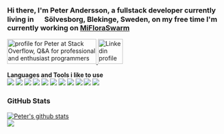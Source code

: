 ### Hi there, I'm Peter Andersson, a fullstack developer currently living in <img src="https://img.icons8.com/color/48/000000/sweden-circular.png" width="17"/> Sölvesborg, Blekinge, Sweden, on my free time I'm currently working on [MiFloraSwarm](https://github.com/AnderssonPeter/MiFloraSwarm)
<a href="https://stackoverflow.com/users/58553/peter">
  <img src="https://stackoverflow.com/users/flair/58553.png?theme=clean" width="208" height="58" alt="profile for Peter at Stack Overflow, Q&amp;A for professional and enthusiast programmers" title="profile for Peter at Stack Overflow, Q&amp;A for professional and enthusiast programmers">
</a>

<a href="https://www.linkedin.com/in/peter-andersson-7a274325/">
  <img alt="Linkedin profile" width="58px" src="https://img.icons8.com/color/58/000000/linkedin.png" />
</a>

**Languages and Tools i like to use**  
<img src="https://img.icons8.com/ios-filled/48/000000/c-sharp-logo.png"/>
<img src="https://img.icons8.com/color/48/000000/typescript.png"/>
<img src="https://img.icons8.com/color/48/000000/javascript.png"/>
<img src="https://img.icons8.com/windows/48/000000/angularjs.png"/>
<img src="https://img.icons8.com/color/48/000000/docker.png"/>
<img src="https://img.icons8.com/color/48/000000/graphql.png"/>
<img src="https://img.icons8.com/color/48/000000/visual-studio.png"/>
<img src="https://img.icons8.com/fluent/48/000000/visual-studio-code-2019.png"/>
<img src="https://img.icons8.com/ios-filled/48/000000/git.png"/>
<img src="https://img.icons8.com/color/48/000000/microsoft-sql-server.png"/>
<img src="https://img.icons8.com/color/48/000000/postgreesql.png"/>

### GitHub Stats
<a href="https://github.com/AnderssonPeter/AnderssonPeter">
  <img src="https://github-readme-stats.anuraghazra1.vercel.app/api?username=AnderssonPeter&include_all_commits=true" alt="Peter's github stats" />
</a>
<br />
<a href="https://github.com/AnderssonPeter/AnderssonPeter">
  <img src="https://github-readme-stats.vercel.app/api/top-langs/?username=AnderssonPeter" />
</a>
